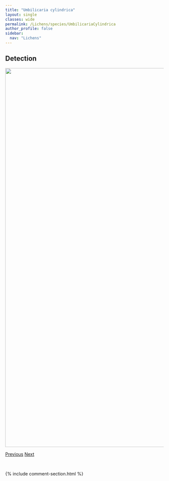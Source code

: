 ```yaml
---
title: "Umbilicaria cylindrica"
layout: single
classes: wide
permalink: /Lichens/species/UmbilicariaCylindrica
author_profile: false
sidebar:
  nav: "Lichens"
---
```


<h2>Detection</h2>

<a href="https://drive.google.com/uc?export=view&id=1o4SRgdK9rQt9EoEOzA-vt--LW5StJUHk">
<img src="https://drive.google.com/uc?export=view&id=1o4SRgdK9rQt9EoEOzA-vt--LW5StJUHk" height = "1200" width = "800">
</a>


<a href="/DevelopmentWebsite/Lichens/species/TuckermannopsisSepincola" class="pagination--pager" title="Tuckermannopsis sepincola">Previous</a> <a href="/DevelopmentWebsite/Lichens/species/UmbilicariaDeusta" class="pagination--pager" title="Umbilicaria deusta">Next</a>

<p>&nbsp;</p>

{% include comment-section.html %}
